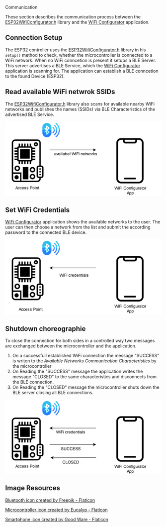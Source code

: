 Communication

These section describes the communication process between the [ESP32WifiConfigurator.h](esp32-wifi-configurator.md) library and the [WiFi Configurator](wifi-esp32-configurator-app.md) application.

## Connection Setup

The ESP32 controller uses the [ESP32WifiConfigurator.h](esp32-wifi-configurator.md) library in his `setup()` method to check, whether the microcontroller is connected to a WiFi network. When no WiFi conncetion is present it setups a BLE Server. This server advertises a BLE Service, which the [WiFi Configurator](wifi-esp32-configurator-app.md) application is scanning for. The application can establish a BLE conncetion to the found Device (ESP32).

## Read available WiFi netwrok SSIDs

The [ESP32WifiConfigurator.h](esp32-wifi-configurator.md) library also scans for available nearby WiFi networks and publishes the names (SSIDs) via BLE Characteristics of the advertised BLE Service.

![](./resources/wifi_names.png)

## Set WiFi Credentials 
[WiFi Configurator](wifi-esp32-configurator-app.md) application shows the available networks to the user. The user can then choose a network from the list and submit the according password to the connected BLE device.

![](./resources/set_password.png)

## Shutdown choreographie
To close the connection for both sides in a controlled way two messages are exchanged between the microcontroller and the application.

1. On a successfull established WiFi connection the message "SUCCESS" is writen to the *Available Networks Communication Characteristics* by the microcontroller
2. On Reading the "SUCCESS" message the application writes the message "CLOSED" to the same characteristics and disconnects from the BLE connection.
3. On Reading the "CLOSED" message the microcontroller shuts down the BLE server closing all BLE connections.

![](./resources/shutdown.png)

## Image Resources

<a href="https://www.flaticon.com/free-icons/bluetooth" title="bluetooth icons">Bluetooth icon created by Freepik - Flaticon</a>

<a href="https://www.flaticon.com/free-icons/microcontroller" title="microcontroller icons">Microcontroller icon created by Eucalyp - Flaticon</a>

<a href="https://www.flaticon.com/free-icons/smartphone" title="smartphone icons">Smartphone icon created by Good Ware - Flaticon</a>

<!-- <a href="https://www.flaticon.com/free-icons/wifi" title="wifi icons">Wifi icons created by Freepik - Flaticon</a>

<a href="https://www.flaticon.com/free-icons/bluetooth" title="bluetooth icons">Bluetooth icons created by Freepik - Flaticon</a>

<a href="https://www.flaticon.com/free-icons/bluetooth" title="bluetooth icons">Bluetooth icons created by Smashicons - Flaticon</a> -->



